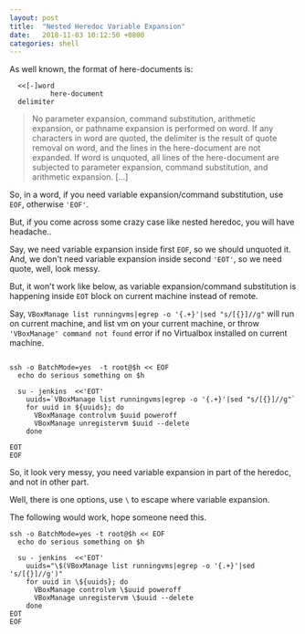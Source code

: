 ```yaml
---
layout: post
title:  "Nested Heredoc Variable Expansion"
date:   2018-11-03 10:12:50 +0800
categories: shell
---
```


As well known, the format of here-documents is:

      <<[-]word
              here-document
      delimiter

>No parameter expansion, command substitution, arithmetic expansion, or pathname expansion is performed on word. If any characters in word are quoted, the delimiter is the result of quote removal on word, and the lines in the here-document are not expanded. If word is unquoted, all lines of the here-document are subjected to parameter expansion, command substitution, and arithmetic expansion. [...]

So, in a word, if you need variable expansion/command substitution, use `EOF`, otherwise `'EOF'`.

But, if you come across some crazy case like nested heredoc, you will have headache..

Say, we need variable expansion inside first `EOF`, so we should unquoted it.
And, we don't need variable expansion inside second `'EOT'`, so we need quote, well, look messy.

But, it won't work like below, as variable expansion/command substitution is happening inside `EOT` block on current machine instead of remote.

Say, `VBoxManage list runningvms|egrep -o '{.+}'|sed "s/[{}]//g"` will run on current machine, and list vm on your current machine, or throw `'VBoxManage' command not found` error if no Virtualbox installed on current machine.

```shell

ssh -o BatchMode=yes  -t root@$h << EOF
  echo do serious something on $h

  su - jenkins  <<'EOT'
    uuids=`VBoxManage list runningvms|egrep -o '{.+}'|sed "s/[{}]//g"`
    for uuid in ${uuids}; do
      VBoxManage controlvm $uuid poweroff 
      VBoxManage unregistervm $uuid --delete
    done

EOT
EOF
```

So, it look very messy, you need variable expansion in part of the heredoc, and not in other part.

Well, there is one options, use `\` to escape where variable expansion.

The following would work, hope someone need this.

```shell
ssh -o BatchMode=yes -t root@$h << EOF
  echo do serious something on $h

  su - jenkins  <<'EOT'
    uuids="\$(VBoxManage list runningvms|egrep -o '{.+}'|sed 's/[{}]//g')"
    for uuid in \${uuids}; do
      VBoxManage controlvm \$uuid poweroff 
      VBoxManage unregistervm \$uuid --delete
    done
EOT
EOF
```